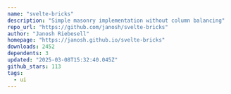 ```yaml
---
name: "svelte-bricks"
description: "Simple masonry implementation without column balancing"
repo_url: "https://github.com/janosh/svelte-bricks"
author: "Janosh Riebesell"
homepage: "https://janosh.github.io/svelte-bricks"
downloads: 2452
dependents: 3
updated: "2025-03-08T15:32:40.045Z"
github_stars: 113
tags: 
  - ui
---
```

